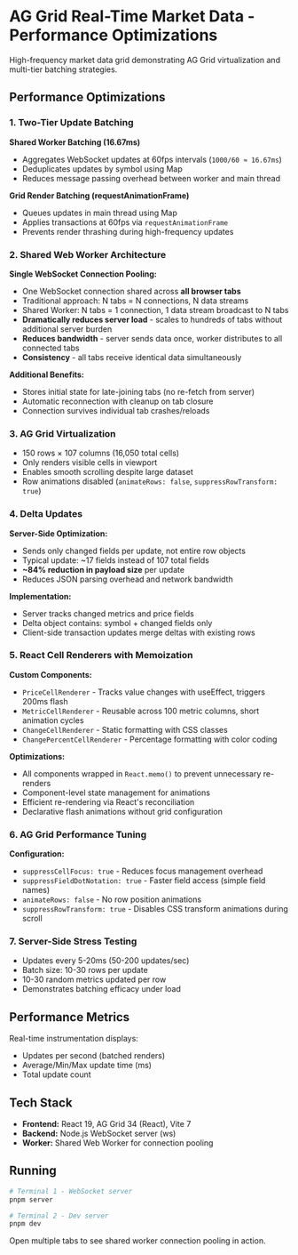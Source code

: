 # AG Grid Real-Time Market Data - Performance Optimizations

High-frequency market data grid demonstrating AG Grid virtualization and multi-tier batching strategies.

## Performance Optimizations

### 1. Two-Tier Update Batching

**Shared Worker Batching (16.67ms)**
- Aggregates WebSocket updates at 60fps intervals (`1000/60 ≈ 16.67ms`)
- Deduplicates updates by symbol using Map
- Reduces message passing overhead between worker and main thread

**Grid Render Batching (requestAnimationFrame)**
- Queues updates in main thread using Map
- Applies transactions at 60fps via `requestAnimationFrame`
- Prevents render thrashing during high-frequency updates

### 2. Shared Web Worker Architecture

**Single WebSocket Connection Pooling:**
- One WebSocket connection shared across **all browser tabs**
- Traditional approach: N tabs = N connections, N data streams
- Shared Worker: N tabs = 1 connection, 1 data stream broadcast to N tabs
- **Dramatically reduces server load** - scales to hundreds of tabs without additional server burden
- **Reduces bandwidth** - server sends data once, worker distributes to all connected tabs
- **Consistency** - all tabs receive identical data simultaneously

**Additional Benefits:**
- Stores initial state for late-joining tabs (no re-fetch from server)
- Automatic reconnection with cleanup on tab closure
- Connection survives individual tab crashes/reloads

### 3. AG Grid Virtualization

- 150 rows × 107 columns (16,050 total cells)
- Only renders visible cells in viewport
- Enables smooth scrolling despite large dataset
- Row animations disabled (`animateRows: false`, `suppressRowTransform: true`)

### 4. Delta Updates

**Server-Side Optimization:**
- Sends only changed fields per update, not entire row objects
- Typical update: ~17 fields instead of 107 total fields
- **~84% reduction in payload size** per update
- Reduces JSON parsing overhead and network bandwidth

**Implementation:**
- Server tracks changed metrics and price fields
- Delta object contains: symbol + changed fields only
- Client-side transaction updates merge deltas with existing rows

### 5. React Cell Renderers with Memoization

**Custom Components:**
- `PriceCellRenderer` - Tracks value changes with useEffect, triggers 200ms flash
- `MetricCellRenderer` - Reusable across 100 metric columns, short animation cycles
- `ChangeCellRenderer` - Static formatting with CSS classes
- `ChangePercentCellRenderer` - Percentage formatting with color coding

**Optimizations:**
- All components wrapped in `React.memo()` to prevent unnecessary re-renders
- Component-level state management for animations
- Efficient re-rendering via React's reconciliation
- Declarative flash animations without grid configuration

### 6. AG Grid Performance Tuning

**Configuration:**
- `suppressCellFocus: true` - Reduces focus management overhead
- `suppressFieldDotNotation: true` - Faster field access (simple field names)
- `animateRows: false` - No row position animations
- `suppressRowTransform: true` - Disables CSS transform animations during scroll

### 7. Server-Side Stress Testing

- Updates every 5-20ms (50-200 updates/sec)
- Batch size: 10-30 rows per update
- 10-30 random metrics updated per row
- Demonstrates batching efficacy under load

## Performance Metrics

Real-time instrumentation displays:
- Updates per second (batched renders)
- Average/Min/Max update time (ms)
- Total update count

## Tech Stack

- **Frontend:** React 19, AG Grid 34 (React), Vite 7
- **Backend:** Node.js WebSocket server (ws)
- **Worker:** Shared Web Worker for connection pooling

## Running

```bash
# Terminal 1 - WebSocket server
pnpm server

# Terminal 2 - Dev server
pnpm dev
```

Open multiple tabs to see shared worker connection pooling in action.
